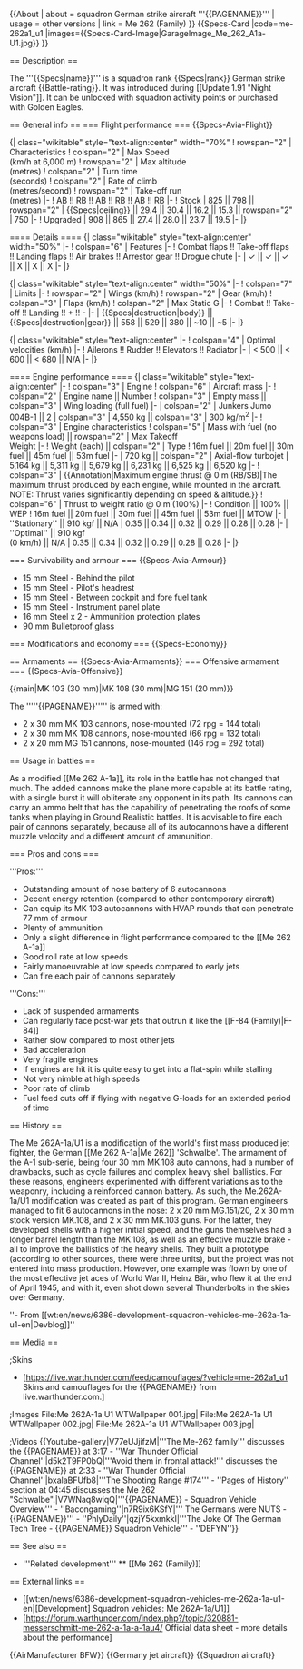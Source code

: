 {{About
| about = squadron German strike aircraft '''{{PAGENAME}}'''
| usage = other versions
| link = Me 262 (Family)
}}
{{Specs-Card
|code=me-262a1_u1
|images={{Specs-Card-Image|GarageImage_Me_262_A1a-U1.jpg}}
}}

== Description ==
<!-- ''In the description, the first part should be about the history of and the creation and combat usage of the aircraft, as well as its key features. In the second part, tell the reader about the aircraft in the game. Insert a screenshot of the vehicle, so that if the novice player does not remember the vehicle by name, he will immediately understand what kind of vehicle the article is talking about.'' -->
The '''{{Specs|name}}''' is a squadron rank {{Specs|rank}} German strike aircraft {{Battle-rating}}. It was introduced during [[Update 1.91 "Night Vision"]]. It can be unlocked with squadron activity points or purchased with Golden Eagles.

== General info ==
=== Flight performance ===
{{Specs-Avia-Flight}}
<!-- ''Describe how the aircraft behaves in the air. Speed, manoeuvrability, acceleration and allowable loads - these are the most important characteristics of the vehicle.'' -->

{| class="wikitable" style="text-align:center" width="70%"
! rowspan="2" | Characteristics
! colspan="2" | Max Speed<br>(km/h at 6,000 m)
! rowspan="2" | Max altitude<br>(metres)
! colspan="2" | Turn time<br>(seconds)
! colspan="2" | Rate of climb<br>(metres/second)
! rowspan="2" | Take-off run<br>(metres)
|-
! AB !! RB !! AB !! RB !! AB !! RB
|-
! Stock
| 825 || 798 || rowspan="2" | {{Specs|ceiling}} || 29.4 || 30.4 || 16.2 || 15.3 || rowspan="2" | 750
|-
! Upgraded
| 908 || 865 || 27.4 || 28.0 || 23.7 || 19.5
|-
|}

==== Details ====
{| class="wikitable" style="text-align:center" width="50%"
|-
! colspan="6" | Features
|-
! Combat flaps !! Take-off flaps !! Landing flaps !! Air brakes !! Arrestor gear !! Drogue chute
|-
| ✓ || ✓ || ✓ || X || X || X     <!-- ✓ -->
|-
|}

{| class="wikitable" style="text-align:center" width="50%"
|-
! colspan="7" | Limits
|-
! rowspan="2" | Wings (km/h)
! rowspan="2" | Gear (km/h)
! colspan="3" | Flaps (km/h)
! colspan="2" | Max Static G
|-
! Combat !! Take-off !! Landing !! + !! -
|-
| {{Specs|destruction|body}} || {{Specs|destruction|gear}} || 558 || 529 || 380 || ~10 || ~5
|-
|}

{| class="wikitable" style="text-align:center"
|-
! colspan="4" | Optimal velocities (km/h)
|-
! Ailerons !! Rudder !! Elevators !! Radiator
|-
| < 500 || < 600 || < 680 || N/A
|-
|}

==== Engine performance ====
{| class="wikitable" style="text-align:center"
|-
! colspan="3" | Engine
! colspan="6" | Aircraft mass
|-
! colspan="2" | Engine name || Number
! colspan="3" | Empty mass || colspan="3" | Wing loading (full fuel)
|-
| colspan="2" | Junkers Jumo 004B-1 ||  2
| colspan="3" | 4,550 kg || colspan="3" |  300 kg/m<sup>2</sup>
|-
! colspan="3" | Engine characteristics
! colspan="5" | Mass with fuel (no weapons load) || rowspan="2" | Max Takeoff<br />Weight
|-
! Weight (each) || colspan="2" | Type
! 16m fuel || 20m fuel || 30m fuel || 45m fuel || 53m fuel
|-
| 720 kg || colspan="2" | Axial-flow turbojet
| 5,164 kg || 5,311 kg || 5,679 kg || 6,231 kg || 6,525 kg || 6,520 kg
|-
! colspan="3" | {{Annotation|Maximum engine thrust @ 0 m (RB/SB)|The maximum thrust produced by each engine, while mounted in the aircraft. NOTE: Thrust varies significantly depending on speed & altitude.}}
! colspan="6" | Thrust to weight ratio @ 0 m (100%)
|-
! Condition || 100% || WEP
! 16m fuel || 20m fuel || 30m fuel || 45m fuel || 53m fuel || MTOW
|-
| ''Stationary'' || 910 kgf || N/A
| 0.35 || 0.34 || 0.32 || 0.29 || 0.28 || 0.28
|-
| ''Optimal'' || 910 kgf<br />(0 km/h) || N/A
| 0.35 || 0.34 || 0.32 || 0.29 || 0.28 || 0.28
|-
|}

=== Survivability and armour ===
{{Specs-Avia-Armour}}
<!-- ''Examine the survivability of the aircraft. Note how vulnerable the structure is and how secure the pilot is, whether the fuel tanks are armoured, etc. Describe the armour, if there is any, and also mention the vulnerability of other critical aircraft systems.'' -->

* 15 mm Steel - Behind the pilot
* 15 mm Steel - Pilot's headrest
* 15 mm Steel - Between cockpit and fore fuel tank
* 15 mm Steel - Instrument panel plate
* 16 mm Steel x 2 - Ammunition protection plates
* 90 mm Bulletproof glass

=== Modifications and economy ===
{{Specs-Economy}}

== Armaments ==
{{Specs-Avia-Armaments}}
=== Offensive armament ===
{{Specs-Avia-Offensive}}
<!-- ''Describe the offensive armament of the aircraft, if any. Describe how effective the cannons and machine guns are in a battle, and also what belts or drums are better to use. If there is no offensive weaponry, delete this subsection.'' -->
{{main|MK 103 (30 mm)|MK 108 (30 mm)|MG 151 (20 mm)}}

The '''''{{PAGENAME}}''''' is armed with:

* 2 x 30 mm MK 103 cannons, nose-mounted (72 rpg = 144 total)
* 2 x 30 mm MK 108 cannons, nose-mounted (66 rpg = 132 total)
* 2 x 20 mm MG 151 cannons, nose-mounted (146 rpg = 292 total)

== Usage in battles ==
<!-- ''Describe the tactics of playing in the aircraft, the features of using aircraft in a team and advice on tactics. Refrain from creating a "guide" - do not impose a single point of view, but instead, give the reader food for thought. Examine the most dangerous enemies and give recommendations on fighting them. If necessary, note the specifics of the game in different modes (AB, RB, SB).'' -->

As a modified [[Me 262 A-1a]], its role in the battle has not changed that much. The added cannons make the plane more capable at its battle rating, with a single burst it will obliterate any opponent in its path. Its cannons can carry an ammo belt that has the capability of penetrating the roofs of some tanks when playing in Ground Realistic battles. It is advisable to fire each pair of cannons separately, because all of its autocannons have a different muzzle velocity and a different amount of ammunition.

=== Pros and cons ===
<!-- ''Summarise and briefly evaluate the vehicle in terms of its characteristics and combat effectiveness. Mark its pros and cons in the bulleted list. Try not to use more than 6 points for each of the characteristics. Avoid using categorical definitions such as "bad", "good" and the like - use substitutions with softer forms such as "inadequate" and "effective".'' -->

'''Pros:'''

* Outstanding amount of nose battery of 6 autocannons
* Decent energy retention (compared to other contemporary aircraft)
* Can equip its MK 103 autocannons with HVAP rounds that can penetrate 77 mm of armour
* Plenty of ammunition
* Only a slight difference in flight performance compared to the [[Me 262 A-1a]]
* Good roll rate at low speeds
* Fairly manoeuvrable at low speeds compared to early jets
* Can fire each pair of cannons separately

'''Cons:'''

* Lack of suspended armaments
* Can regularly face post-war jets that outrun it like the [[F-84 (Family)|F-84]]
* Rather slow compared to most other jets
* Bad acceleration
* Very fragile engines
* If engines are hit it is quite easy to get into a flat-spin while stalling
* Not very nimble at high speeds
* Poor rate of climb
* Fuel feed cuts off if flying with negative G-loads for an extended period of time

== History ==
<!-- ''Describe the history of the creation and combat usage of the aircraft in more detail than in the introduction. If the historical reference turns out to be too long, take it to a separate article, taking a link to the article about the vehicle and adding a block "/History" (example: <nowiki>https://wiki.warthunder.com/(Vehicle-name)/History</nowiki>) and add a link to it here using the <code>main</code> template. Be sure to reference text and sources by using <code><nowiki><ref></ref></nowiki></code>, as well as adding them at the end of the article with <code><nowiki><references /></nowiki></code>. This section may also include the vehicle's dev blog entry (if applicable) and the in-game encyclopedia description (under <code><nowiki>=== In-game description ===</nowiki></code>, also if applicable).'' -->

The Me 262A-1a/U1 is a modification of the world's first mass produced jet fighter, the German [[Me 262 A-1a|Me 262]] 'Schwalbe'. The armament of the A-1 sub-serie, being four 30 mm MK.108 auto cannons, had a number of drawbacks, such as cycle failures and complex heavy shell ballistics. For these reasons, engineers experimented with different variations as to the weaponry, including a reinforced cannon battery. As such, the Me.262A-1a/U1 modification was created as part of this program. German engineers managed to fit 6 autocannons in the nose: 2 x 20 mm MG.151/20, 2 x 30 mm stock version MK.108, and 2 x 30 mm MK.103 guns. For the latter, they developed shells with a higher initial speed, and the guns themselves had a longer barrel length than the MK.108, as well as an effective muzzle brake - all to improve the ballistics of the heavy shells.  They built a prototype (according to other sources, there were three units), but the project was not entered into mass production. However, one example was flown by one of the most effective jet aces of World War II, Heinz Bär, who flew it at the end of April 1945, and with it, even shot down several Thunderbolts in the skies over Germany.

''- From [[wt:en/news/6386-development-squadron-vehicles-me-262a-1a-u1-en|Devblog]]''

== Media ==
<!-- ''Excellent additions to the article would be video guides, screenshots from the game, and photos.'' -->

;Skins

* [https://live.warthunder.com/feed/camouflages/?vehicle=me-262a1_u1 Skins and camouflages for the {{PAGENAME}} from live.warthunder.com.]

;Images
<gallery mode="packed" caption="Me 262 A-1a/U1 Devblog Images" heights="200">
File:Me 262A-1a U1 WTWallpaper 001.jpg|
File:Me 262A-1a U1 WTWallpaper 002.jpg|
File:Me 262A-1a U1 WTWallpaper 003.jpg|
</gallery>

;Videos
{{Youtube-gallery|V77eUJjifzM|'''The Me-262 family''' discusses the {{PAGENAME}} at 3:17 - ''War Thunder Official Channel''|d5k2T9FP0bQ|'''Avoid them in frontal attack!''' discusses the {{PAGENAME}} at 2:33 - ''War Thunder Official Channel''|bxalaBFUfb8|'''The Shooting Range #174''' - ''Pages of History'' section at 04:45 discusses the Me 262 "Schwalbe".|V7WNaq8wiqQ|'''{{PAGENAME}} - Squadron Vehicle Overview''' - ''Bacongaming''|n7R9ix6KSfY|''' The Germans were NUTS - {{PAGENAME}}'''  - ''PhlyDaily''|qzjY5kxmkkI|'''The Joke Of The German Tech Tree - {{PAGENAME}} Squadron Vehicle''' - ''DEFYN''}}

== See also ==
<!--''Links to the articles on the War Thunder Wiki that you think will be useful for the reader, for example:''
* ''reference to the series of the aircraft;''
* ''links to approximate analogues of other nations and research trees.''-->

* '''Related development'''
** [[Me 262 (Family)]]

== External links ==
<!-- ''Paste links to sources and external resources, such as:''
* ''topic on the official game forum;''
* ''other literature.'' -->

* [[wt:en/news/6386-development-squadron-vehicles-me-262a-1a-u1-en|[Development<nowiki>]</nowiki> Squadron vehicles: Me 262A-1a/U1]]
* [https://forum.warthunder.com/index.php?/topic/320881-messerschmitt-me-262-a-1a-a-1au4/ Official data sheet - more details about the performance]

{{AirManufacturer BFW}}
{{Germany jet aircraft}}
{{Squadron aircraft}}